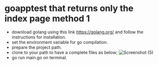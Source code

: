 # goapptest that returns only the index page method 1

- download golang using this link https://golang.org/ and follow the instructions for installation.
- set the environment variable for go compilation.
- prepare the project path.
- clone to your path to have a complete files as below;
![Screenshot (5)](https://user-images.githubusercontent.com/33362312/58264328-9373db80-7d75-11e9-8822-a9c843e6e822.png)
- go run main.go on terminal.
